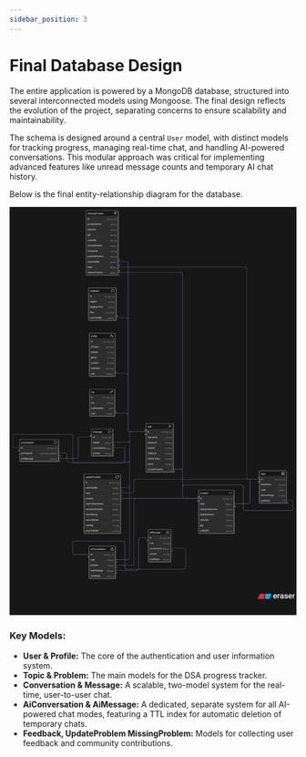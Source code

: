 ```yaml
---
sidebar_position: 3
---
```


# Final Database Design

The entire application is powered by a MongoDB database, structured into several interconnected models using Mongoose. The final design reflects the evolution of the project, separating concerns to ensure scalability and maintainability.

The schema is designed around a central `User` model, with distinct models for tracking progress, managing real-time chat, and handling AI-powered conversations. This modular approach was critical for implementing advanced features like unread message counts and temporary AI chat history.

Below is the final entity-relationship diagram for the database.

![Final Database Schema for LoveCppDSA](./img/final-db-schema.png)

### Key Models:

* **User & Profile:** The core of the authentication and user information system.
* **Topic & Problem:** The main models for the DSA progress tracker.
* **Conversation & Message:** A scalable, two-model system for the real-time, user-to-user chat.
* **AiConversation & AiMessage:** A dedicated, separate system for all AI-powered chat modes, featuring a TTL index for automatic deletion of temporary chats.
* **Feedback, UpdateProblem MissingProblem:** Models for collecting user feedback and community contributions.